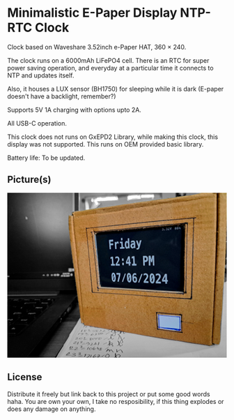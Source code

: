 
# Minimalistic E-Paper Display NTP-RTC Clock

Clock based on Waveshare 3.52inch e-Paper HAT, 360 × 240.

The clock runs on a 6000mAh LiFePO4 cell. There is an RTC for super power saving operation, and everyday at a particular time it connects to NTP and updates itself.

Also, it houses a LUX sensor (BH1750) for sleeping while it is dark (E-paper doesn't have a backlight, remember?)

Supports 5V 1A charging with options upto 2A.

All USB-C operation.

This clock does not runs on GxEPD2 Library, while making this clock, this display was not supported. This runs on OEM provided basic library.

Battery life: To be updated.
## Picture(s)

![Clock](https://github.com/KamadoTanjiro-beep/E-Paper-Display-NTP-Clock/blob/main/epdClock.jpg)


## License

Distribute it freely but link back to this project or put some good words haha. You are own your own, I take no resposibility, if this thing explodes or does any damage on anything.

